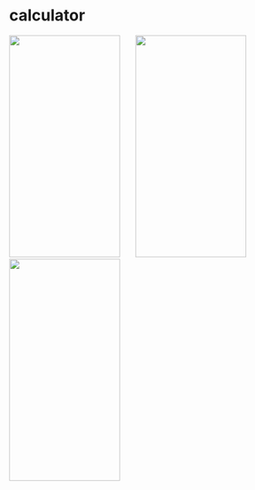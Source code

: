 # calculator


<p float="left">
  <img width="200" height="400" src="https://github.com/mridhulps/Calculator/assets/150352769/afebc0d2-e748-42fc-8087-cf936cbe0a8f"> 
  &nbsp; &nbsp; &nbsp;
  <img width="200" height="400" src="https://github.com/mridhulps/Calculator/assets/150352769/47991273-aca9-43c9-9a73-f35797edcd19">
  &nbsp; &nbsp; &nbsp;
  <img width="200" height="400" src="https://github.com/mridhulps/Calculator/assets/150352769/785e5353-2e9b-4a2b-b8d9-974c7efdccc1">
</p>

